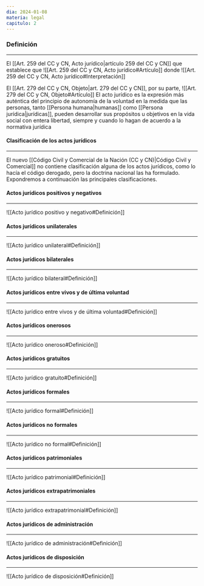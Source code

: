 ```yaml
---
dia: 2024-01-08
materia: legal
capitulo: 2
---
```

### Definición
---
El [[Art. 259 del CC y CN, Acto jurídico|artículo 259 del CC y CN]] que establece que ![[Art. 259 del CC y CN, Acto jurídico#Artículo]] donde ![[Art. 259 del CC y CN, Acto jurídico#Interpretación]]

El [[Art. 279 del CC y CN, Objeto|art. 279 del CC y CN]], por su parte, ![[Art. 279 del CC y CN, Objeto#Artículo]]
El acto jurídico es la expresión más auténtica del principio de autonomía de la voluntad en la medida que las personas, tanto [[Persona humana|humanas]] como [[Persona jurídica|jurídicas]], pueden desarrollar sus propósitos u objetivos en la vida social con entera libertad, siempre y cuando lo hagan de acuerdo a la normativa jurídica

#### Clasificación de los actos jurídicos
---
El nuevo [[Código Civil y Comercial de la Nación (CC y CN)|Código Civil y Comercial]] no contiene clasificación alguna de los actos jurídicos, como lo hacía el código derogado, pero la doctrina nacional las ha formulado. Expondremos a continuación las principales clasificaciones.

#### Actos jurídicos positivos y negativos
---
![[Acto jurídico positivo y negativo#Definición]]

#### Actos jurídicos unilaterales
---
![[Acto jurídico unilateral#Definición]]

#### Actos jurídicos bilaterales
---
![[Acto jurídico bilateral#Definición]]

#### Actos jurídicos entre vivos y de última voluntad
---
![[Acto jurídico entre vivos y de última voluntad#Definición]]


#### Actos jurídicos onerosos
---
![[Acto jurídico oneroso#Definición]]

#### Actos jurídicos gratuitos
---
![[Acto jurídico gratuito#Definición]]

#### Actos jurídicos formales
---
![[Acto jurídico formal#Definición]]

#### Actos jurídicos no formales
---
![[Acto jurídico no formal#Definición]]

#### Actos jurídicos patrimoniales
---
![[Acto jurídico patrimonial#Definición]]

#### Actos jurídicos extrapatrimoniales
---
![[Acto jurídico extrapatrimonial#Definición]]


#### Actos jurídicos de administración
---
![[Acto jurídico de administración#Definición]]

#### Actos jurídicos de disposición
---
![[Acto jurídico de disposición#Definición]]

